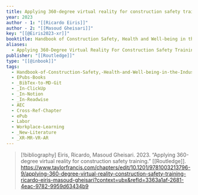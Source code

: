 ```yaml
---
title: Applying 360-degree virtual reality for construction safety training
year: 2023
author - 1: "[[Ricardo Eiris]]"
author - 2: "[[Masoud Gheisari]]"
key: "[[@Eiris2023-xr]]"
booktitle: Handbook of Construction Safety, Health and Well-being in the Industry 4.0 Era
aliases:
  - Applying 360-Degree Virtual Reality For Construction Safety Training
publisher: "[[Routledge]]"
type: "[[@inbook]]"
tags:
  - Handbook-of-Construction-Safety,-Health-and-Well-being-in-the-Industry-4-Era
  - EPubs-Books
  - _BibTex-to-MD-Git
  - _In-ClickUp
  - _In-Notion
  - _In-Readwise
  - AEC
  - Cross-Ref-Chapter
  - ePub
  - Labor
  - Workplace-Learning
  - _New-Literature
  - _XR-MR-VR-AR
---
```


> [!bibliography]
> Eiris, Ricardo, Masoud Gheisari. 2023. “Applying 360-degree virtual reality for construction safety training.” [[Routledge]]. https://www.taylorfrancis.com/chapters/edit/10.1201/9781003213796-9/applying-360-degree-virtual-reality-construction-safety-training-ricardo-eiris-masoud-gheisari?context=ubx&refId=3363a1af-2681-4eac-9782-9959d63434b9